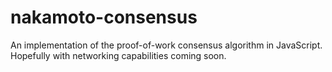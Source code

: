 # nakamoto-consensus

An implementation of the proof-of-work consensus algorithm in JavaScript. Hopefully with networking capabilities coming soon.
